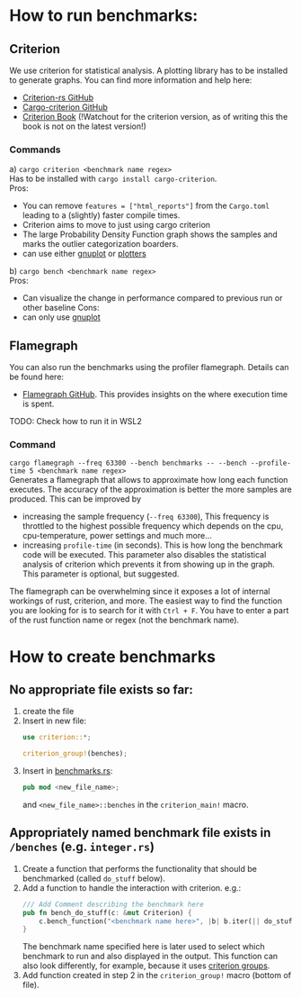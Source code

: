<!---
Copyright © 2023 Sven Moog

This file is part of qFALL-math.

qFALL-math is free software: you can redistribute it and/or modify it under
the terms of the Mozilla Public License Version 2.0 as published by the
Mozilla Foundation. See <https://mozilla.org/en-US/MPL/2.0/>.
-->

# How to run benchmarks:
## Criterion
We use criterion for statistical analysis. A plotting library has to be installed to generate graphs. You can find more information and help here: 
- [Criterion-rs GitHub](https://github.com/bheisler/criterion.rs)
- [Cargo-criterion GitHub](https://github.com/bheisler/cargo-criterion)
- [Criterion Book](https://bheisler.github.io/criterion.rs/book/criterion_rs.html) (!Watchout for the criterion version, as of writing this the book is not on the latest version!)


### Commands
a) ```cargo criterion <benchmark name regex>```  
Has to be installed with `cargo install cargo-criterion`.  
Pros:
- You can remove `features = ["html_reports"]` from the `Cargo.toml` leading to a (slightly) faster compile times.
- Criterion aims to move to just using cargo criterion
- The large Probability Density Function graph shows the samples and marks the outlier categorization boarders.
- can use either [gnuplot](http://www.gnuplot.info/) or [plotters](https://crates.io/crates/plotters)

b) ```cargo bench <benchmark name regex>```  
Pros:
- Can visualize the change in performance compared to previous run or other baseline
Cons:
- can only use [gnuplot](http://www.gnuplot.info/)

## Flamegraph
You can also run the benchmarks using the profiler flamegraph. Details can be found here:
- [Flamegraph GitHub](https://github.com/flamegraph-rs/flamegraph).
This provides insights on the where execution time is spent.

TODO: Check how to run it in WSL2

### Command
```cargo flamegraph --freq 63300 --bench benchmarks -- --bench --profile-time 5 <benchmark name regex>```  
Generates a flamegraph that allows to approximate how long each function executes. The accuracy of the approximation is better the more samples are produced. This can be improved by 
- increasing the sample frequency (`--freq 63300`), This frequency is throttled to the highest possible frequency which depends on the cpu, cpu-temperature, power settings and much more...
- increasing `profile-time` (in seconds). This is how long the benchmark code will be executed.
This parameter also disables the statistical analysis of criterion which prevents it from showing up in the graph.
This parameter is optional, but suggested.

The flamegraph can be overwhelming since it exposes a lot of internal workings of rust, criterion, and more.
The easiest way to find the function you are looking for is to search for it with `Ctrl + F`.
You have to enter a part of the rust function name or regex (not the benchmark name).

# How to create benchmarks
 
## No appropriate file exists so far:
   1. create the file
   2. Insert in new file:
        ``` rust 
        use criterion::*;

        criterion_group!(benches);
        ```
   3. Insert in [benchmarks.rs](/benches/benchmarks.rs):
        ``` rust 
        pub mod <new_file_name>;
        ```
      and `<new_file_name>::benches` in the `criterion_main!` macro.

## Appropriately named benchmark file exists in `/benches` (e.g. `integer.rs`)
   1. Create a function that performs the functionality that should be benchmarked (called `do_stuff` below).
   2. Add a function to handle the interaction with criterion.
      e.g.:
      ``` rust
      /// Add Comment describing the benchmark here
      pub fn bench_do_stuff(c: &mut Criterion) {
          c.bench_function("<benchmark name here>", |b| b.iter(|| do_stuff()));
      }
      ```
      The benchmark name specified here is later used to select which benchmark to run and also displayed in the output.
      This function can also look differently, for example, because it uses [criterion groups](https://docs.rs/criterion/latest/criterion/struct.BenchmarkGroup.html).
   3. Add function created in step 2 in the `criterion_group!` macro (bottom of file).
   
